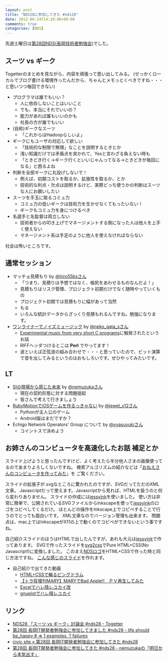 ```yaml
---
layout: post
title: "NDS28に参加してきた #nds28"
date: 2012-09-24T14:29:00+09:00
comments: true
categories: [NDS]
---
```


先週土曜日は[第28回NDS(長岡技術者勉強会)][nds28]でした。

<!-- more -->

## スーツ vs ギーク

Togetterのまとめを見ながら、内容を頑張って思い出してみる。
(せっかくローカルでブログ書ける環境作ったんだから、ちゃんとメモっとくべきですね・・・と思いつつ毎回できない)

- プログラマは誰でもいい？
    - 人に依存しないことはいいこと
    - でも、本当にそれでいいの？
    - 能力があれば誰もいいのかも
    - 社長の方が誰でもいい
- (自称)ギークなスーツ
    - 「これからはHadoopらしいよ」
- ギークにもユーザの対応して欲しい
    - 「技術的な制限で無理」なことを説明するときとか
    - 浅い知識だけでは矛盾点を突かれて、Yesと言わざる負えない時も
    - 「ときどき行く→ギーク行くといいじゃんってなる→ときどきが毎回になる」と困るよね
- 判断を全部ギークに丸投げしないで！
    - 例えば、初期コストを取るか、拡張性を取るか、とか
    - 技術的な利点・欠点は説明するけど、実際どっち使うかの判断はスーツな人にお願いしたい
- スーツを手玉に取るコミュ力
    - コミュ力の低いギークは技術力を生かせなくてもったいない！
    - ギークもコミュ力を身につけるべき
- 名選手と名監督は両立しない
    - 技術者からの叩き上げでマネージメントする側になった人は他人を上手く使えない
    - マネージメント系は手足のように他人を使えなければならない

社会は怖いところです。

## 通常セッション

- マッチョ見積もり by [@hiro55bsさん](https://twitter.com/hiro55bs)
    - 「つまり、見積りは予想ではなく、帳尻をあわせるものなんだよ！」
    - 見積もりはリスク管理、プロジェクト初期だけでなく随時やっていくもの
    - プロジェクト初期では見積もりに幅があって当然
    - もる
    - いろんな統計データからざっくり見積もれるんですね。勉強になります。
- [ワンライナーでノイズミュージック][nekogata] by [@neko\_gata\_sさん](https://twitter.com/neko_gata_s)
    - [Experimental music from very short C programs](http://www.youtube.com/watch?v=GtQdIYUtAHg)に触発されたというお話
    - RIFFヘッダつけるとこは **Perl** でやってます！
    - 波といえば正弦波の組み合わせで・・・と思っていたので、ビット演算で音を出してみるというのはおもしろいです。ぜひやってみたいです。

## LT

- [SIの現場から感じた未来][nemuzuka] by [@nemuzukaさん](https://twitter.com/nemuzuka)
    - 現在の契約形態に対する問題提起
    - 皆さんで考えて行きましょう
- [RubyMotionでiOSゲームを作るっきゃない][jewel] by [@jewel\_x12さん](https://twitter.com/jewel_x12)
    - Pythonが主人公のゲーム
    - Android版はまだですか？
- Echigo Network Operators' Group について by [@yyasuyukiさん](https://twitter.com/yyasuyuki)
    - コイントスで決めよう

## お姉さんのコンピュータを高速化したお話 補足とか
スライド上げようと思ったんですけど、よく考えたら半分他人さまの画像使ってるのであまりよろしくないですね。
検索アルゴリズムの紹介などは「[おねえさんのコンピュータを作ってみた](http://shogo82148.github.com/blog/2012/09/22/letscount/)」を
ご覧ください。

スライドの拡張子が.svgなところに驚かれたのですが、SVGだってただのXML文章。
Javascriptだって使えます。Javascriptから見れば、HTMLを扱うのと何ら変わりありません。
スライドの作成には[jessyink][]を使いました。
使い方は非常に簡単で、公開されているSVGファイルからInkscapeを使って[jessyink][]のロゴをコピペしてくるだけ。
ほとんどの操作をInkscape上でコピペすることで行うのでとっても面白いです。
XML文章なのでバージョン管理も出来ます。
問題点は、mac上ではInkscapeがX11の上で動くのでコピペができないという事ですね。

自己紹介スライドのほうはHTMLで出したんですが、あれも大元は[jessyink][]で作ってあります。
SVGで作ったスライドを[svg2css][]でPure HTML+CSS(No Javascript!)に変換しました。
このまえ[NDSロゴ](https://dl.dropbox.com/u/15524906/NDS.html)をHTML+CSSで作った時と同じ方法ですね。
[こんな感じのスライド](http://shogo82148.github.com/svg2css/readme-slide/readme.ja.html)を作れます。

- 自己紹介で出てきた動画
    - [HTML+CSSで輪るピングドラム](http://www.nicovideo.jp/watch/sm16524078)
    - [【トラ技増刊MARY】MARYでBad Apple!!　ＰＶ再生してみた](http://www.nicovideo.jp/watch/sm14132423)
    - [Excelでハレ晴レユカイ改](http://www.nicovideo.jp/watch/sm12046921)
    - [gnuplotでハレ晴レユカイ](http://www.nicovideo.jp/watch/sm12002480)

## リンク
- [NDS28 「スーツ vs ギーク」討論会 #nds28 - Togetter][togetter]
- [第28回 長岡IT開発者勉強会に参加してきました #nds28 - life.should be_happy # => 1 examples, ? failures][nekogata]
- [civic site » 第28回 長岡IT開発者勉強会に参加してきた #nds28][civic]
- [第28回 長岡IT開発者勉強会に参加してきた #nds28 - nemuzukaの「明日から本気出す」][nemuzuka]

[nds28]: https://sites.google.com/site/ndssite/no28
[togetter]: http://togetter.com/li/378737
[nekogata]: http://nekogata.hatenablog.com/entry/2012/09/24/030129
[civic]: http://civic.xrea.jp/2012/09/23/nds28/
[jewel]: http://mint.hateblo.jp/entry/2012/09/24/021132
[nemuzuka]: http://nemuzuka.hatenablog.com/entry/2012/09/24/111104
[jessyink]: http://code.google.com/p/jessyink/
[svg2css]: http://shogo82148.github.com/svg2css/index.ja.html
